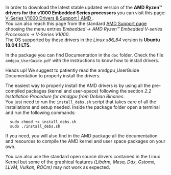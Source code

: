 In order to download the latest stable updated version of the **AMD Ryzen&trade; drivers for the v1000 Embedded Series processors** you can visit this page: [V-Series V1000 Drivers & Support | AMD ](https://www.amd.com/en/support/embedded/amd-ryzen-embedded-v-series-processors/v-series-v1000-radeon-vega-graphics).  
You can also reach this page from the standard [AMD Support page](https://www.amd.com/en/support) choosing the menu entries *Embedded -> AMD Ryzen&trade; Embedded V-series Processors -> V-Series V1000*.  
The OS supported by these drivers in the *Linux x86_64* version is **Ubuntu 18.04.1 LTS**.  

In the package you can find Documentation in the `doc` folder. Check the file `amdgpu_UserGuide.pdf` with the instructions to know how to install drivers.

<span class="label label-warning">Heads up!</span> We suggest to patiently read the amdgpu_UserGuide Documentation to properly install the drivers.

The easiest way to properly install the AMD drivers is by using all the pre-compiled packages (kernel and user-space) following the section *2.2 Installation Procedure for amdgpu from Debian Binaries*.  
You just need to run the `install_debs.sh` script that takes care of all the installations and setup needed.
Inside the package folder open a terminal and run the following commands:

      sudo chmod +x install_debs.sh
      sudo ./install_debs.sh

If you need, you will also find in the AMD package all the documentation and resources to compile the AMD kernel and user space packages on your own.  

You can also use the standard open source drivers contained in the Linux Kernel but some of the graphical features *(Libdrm, Mesa, Ddx, Gstomx, LLVM, Vulkan, ROCm)* may not work as expected.
